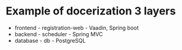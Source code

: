 # Example of docerization 3 layers
 - frontend - registration-web - Vaadin, Spring boot
 - backend  - scheduler        - Spring MVC
 - database - db               - PostgreSQL
